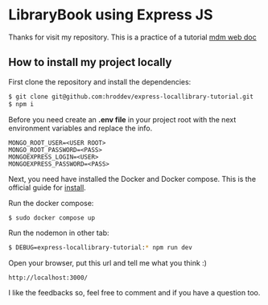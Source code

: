 # LibraryBook using Express JS

Thanks for visit my repository.  This is a practice of a tutorial [mdm web doc](https://developer.mozilla.org/en-US/docs/Learn/Server-side/Express_Nodejs/Tutorial_local_library_website)

## How to install my project locally

First clone the repository and install the dependencies:

```bash
$ git clone git@github.com:hroddev/express-locallibrary-tutorial.git
$ npm i
```
Before you need create an **.env file** in your project root with the next environment variables and replace the info.

```env
MONGO_ROOT_USER=<USER ROOT>
MONGO_ROOT_PASSWORD=<PASS>
MONGOEXPRESS_LOGIN=<USER>
MONGOEXPRESS_PASSWORD=<PASS>
```
Next, you need have installed the Docker and Docker compose. This is the official guide for [install](https://docs.docker.com/desktop/).

Run the docker compose:

```bash
$ sudo docker compose up
```

Run the nodemon in other tab:
```bash
$ DEBUG=express-locallibrary-tutorial:* npm run dev
```
Open your browser, put this url and tell me what you think :)
```url
http://localhost:3000/
```
I like the feedbacks so, feel free to comment and if you have a question too.